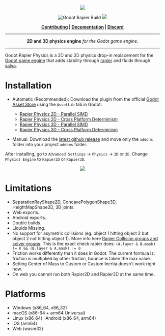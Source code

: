 <p align="center">
<img src="https://github.com/appsinacup/godot-rapier-physics/blob/main/logo.jpg?raw=true"/>
</p>
<p align="center">
        <img src="https://github.com/appsinacup/godot-rapier-physics/actions/workflows/runner.yml/badge.svg?branch=main"
            alt="Godot Rapier Build"></a>
        <img src="https://img.shields.io/badge/Godot-4.2-%23478cbf?logo=godot-engine&logoColor=white" />
</p>

<p align = "center">
    <strong>
        <a href="https://github.com/appsinacup/godot-rapier-physics/blob/main/CONTRIBUTING.md">Contributing</a> | <a href="https://godot.rapier.rs">Documentation</a> | <a href="https://discord.gg/56dMud8HYn">Discord</a>
    </strong>
</p>


-----

<p align = "center">
<b>2D and 3D physics engine</b>
<i>for the Godot game engine.</i>
</p>

-----

Godot Rapier Physics is a 2D and 3D physics drop-in replacement for the [Godot game engine](https://github.com/godotengine/godot) that adds stability through [rapier](https://github.com/dimforge/rapier) and fluids through [salva](https://github.com/dimforge/salva).

# Installation

- Automatic (Recommended): Download the plugin from the official [Godot Asset Store](https://godotengine.org/asset-library/asset/2267) using the `AssetLib` tab in Godot:
    - [Rapier Physics 2D - Parallel SIMD](https://godotengine.org/asset-library/asset/2267)
    - [Rapier Physics 2D - Cross Platform Determinism](https://godotengine.org/asset-library/asset/2815)
    - [Rapier Physics 3D - Parallel SIMD](https://godotengine.org/asset-library/asset/3084)
    - [Rapier Physics 3D - Cross Platform Determinism](https://godotengine.org/asset-library/asset/3085)

- Manual: Download the [latest github release](https://github.com/appsinacup/godot-rapier-physics/releases/latest) and move only the `addons` folder into your project `addons` folder.

After installing, go to `Advanced Settings` -> `Physics` -> `2D` or `3D`. Change `Physics Engine` to `Rapier2D` or `Rapier3D`.

<p align="center">
<img src="docs/rapier-vid.gif"/>
</p>

# Limitations

- SeparationRayShape2D, ConcavePolygonShape3D, HeightMapShape3D, 3D joints.
- Web exports.
- Android exports.
- Double builds.
- Liquids Missing.
- No support for asymetric collisions (eg. object 1 hitting object 2 but object 2 not hitting object 1). More info here [Rapier Collision groups and solver groups](https://rapier.rs/docs/user_guides/rust/colliders/#collision-groups-and-solver-groups). This is the exact check rapier does: `(A.layer & B.mask) != 0 && (B.layer & A.mask) != 0`
- Friction works differently than it does in Godot. The current formula is: friction is multiplied by other friction, bounce is taken the max value.
- Setting Center of Mass to Custom or Custom Inertia doesn't work right now.
- On web you cannot run both Rapier2D and Rapier3D at the same time.

# Platforms

- Windows (x86_64, x86_32)
- macOS (x86-64 + arm64 Universal)
- Linux (x86_64)
-Android (x86_64, arm64)
- iOS (arm64)
- Web (wasm32)

